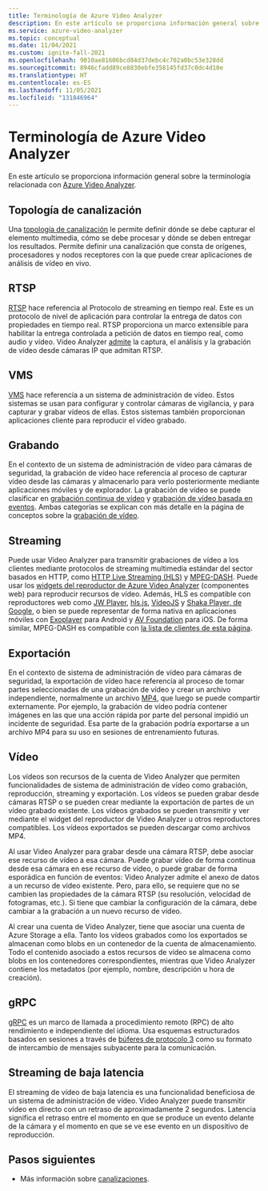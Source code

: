 ```yaml
---
title: Terminología de Azure Video Analyzer
description: En este artículo se proporciona información general sobre la terminología de Azure Video Analyzer.
ms.service: azure-video-analyzer
ms.topic: conceptual
ms.date: 11/04/2021
ms.custom: ignite-fall-2021
ms.openlocfilehash: 9010ae81606bcd84d37debc4c702a0bc53e328dd
ms.sourcegitcommit: 8946cfadd89ce8830ebfe358145fd37c0dc4d10e
ms.translationtype: HT
ms.contentlocale: es-ES
ms.lasthandoff: 11/05/2021
ms.locfileid: "131846964"
---
```

# <a name="azure-video-analyzer-terminology"></a>Terminología de Azure Video Analyzer

En este artículo se proporciona información general sobre la terminología relacionada con [Azure Video Analyzer](overview.md).

## <a name="pipeline-topology"></a>Topología de canalización

Una [topología de canalización](pipeline.md) le permite definir dónde se debe capturar el elemento multimedia, cómo se debe procesar y dónde se deben entregar los resultados. Permite definir una canalización que consta de orígenes, procesadores y nodos receptores con la que puede crear aplicaciones de análisis de vídeo en vivo. 

## <a name="rtsp"></a>RTSP

[RTSP](https://tools.ietf.org/html/rfc2326) hace referencia al Protocolo de streaming en tiempo real. Este es un protocolo de nivel de aplicación para controlar la entrega de datos con propiedades en tiempo real. RTSP proporciona un marco extensible para habilitar la entrega controlada a petición de datos en tiempo real, como audio y vídeo. Video Analyzer [admite](pipeline.md#rtsp-source) la captura, el análisis y la grabación de vídeo desde cámaras IP que admitan RTSP.

## <a name="vms"></a>VMS

[VMS](https://en.wikipedia.org/wiki/Video_management_system) hace referencia a un sistema de administración de vídeo. Estos sistemas se usan para configurar y controlar cámaras de vigilancia, y para capturar y grabar vídeos de ellas. Estos sistemas también proporcionan aplicaciones cliente para reproducir el vídeo grabado.

## <a name="recording"></a>Grabando

En el contexto de un sistema de administración de vídeo para cámaras de seguridad, la grabación de vídeo hace referencia al proceso de capturar vídeo desde las cámaras y almacenarlo para verlo posteriormente mediante aplicaciones móviles y de explorador. La grabación de vídeo se puede clasificar en [grabación continua de vídeo](continuous-video-recording.md) y [grabación de vídeo basada en eventos](event-based-video-recording-concept.md). Ambas categorías se explican con más detalle en la página de conceptos sobre la [grabación de vídeo](video-recording.md).

## <a name="streaming"></a>Streaming

Puede usar Video Analyzer para transmitir grabaciones de vídeo a los clientes mediante protocolos de streaming multimedia estándar del sector basados en HTTP, como [HTTP Live Streaming (HLS)](https://developer.apple.com/streaming/) y [MPEG-DASH](https://dashif.org/about/). Puede usar los [widgets del reproductor de Azure Video Analyzer](https://github.com/Azure/video-analyzer/blob/main/widgets/readme.md) (componentes web) para reproducir recursos de vídeo. Además, HLS es compatible con reproductores web como [JW Player](https://www.jwplayer.com/), [hls.js](https://github.com/video-dev/hls.js/), [VideoJS](https://videojs.com/) y [Shaka Player, de Google](https://github.com/google/shaka-player), o bien se puede representar de forma nativa en aplicaciones móviles con [Exoplayer](https://github.com/google/ExoPlayer) para Android y [AV Foundation](https://developer.apple.com/av-foundation/) para iOS. De forma similar, MPEG-DASH es compatible con [la lista de clientes de esta página](https://dashif.org/tools/clients/).

## <a name="exporting"></a>Exportación

En el contexto de sistema de administración de vídeo para cámaras de seguridad, la exportación de vídeo hace referencia al proceso de tomar partes seleccionadas de una grabación de vídeo y crear un archivo independiente, normalmente un archivo [MP4](https://en.wikipedia.org/wiki/MPEG-4_Part_14), que luego se puede compartir externamente. Por ejemplo, la grabación de vídeo podría contener imágenes en las que una acción rápida por parte del personal impidió un incidente de seguridad. Esa parte de la grabación podría exportarse a un archivo MP4 para su uso en sesiones de entrenamiento futuras.

## <a name="video"></a>Vídeo

Los vídeos son recursos de la cuenta de Video Analyzer que permiten funcionalidades de sistema de administración de vídeo como grabación, reproducción, streaming y exportación. Los vídeos se pueden grabar desde cámaras RTSP o se pueden crear mediante la exportación de partes de un vídeo grabado existente. Los vídeos grabados se pueden transmitir y ver mediante el widget del reproductor de Video Analyzer u otros reproductores compatibles. Los vídeos exportados se pueden descargar como archivos MP4.

Al usar Video Analyzer para grabar desde una cámara RTSP, debe asociar ese recurso de vídeo a esa cámara. Puede grabar vídeo de forma continua desde esa cámara en ese recurso de vídeo, o puede grabar de forma esporádica en función de eventos: Video Analyzer admite el anexo de datos a un recurso de vídeo existente. Pero, para ello, se requiere que no se cambien las propiedades de la cámara RTSP (su resolución, velocidad de fotogramas, etc.). Si tiene que cambiar la configuración de la cámara, debe cambiar a la grabación a un nuevo recurso de vídeo.

Al crear una cuenta de Video Analyzer, tiene que asociar una cuenta de Azure Storage a ella. Tanto los vídeos grabados como los exportados se almacenan como blobs en un contenedor de la cuenta de almacenamiento. Todo el contenido asociado a estos recursos de vídeo se almacena como blobs en los contenedores correspondientes, mientras que Video Analyzer contiene los metadatos (por ejemplo, nombre, descripción u hora de creación).

## <a name="grpc"></a>gRPC

[gRPC](https://grpc.io/docs/guides/) es un marco de llamada a procedimiento remoto (RPC) de alto rendimiento e independiente del idioma. Usa esquemas estructurados basados en sesiones a través de [búferes de protocolo 3](https://developers.google.com/protocol-buffers/docs/proto3) como su formato de intercambio de mensajes subyacente para la comunicación.

## <a name="low-latency-streaming"></a>Streaming de baja latencia

El streaming de vídeo de baja latencia es una funcionalidad beneficiosa de un sistema de administración de vídeo. Video Analyzer puede transmitir vídeo en directo con un retraso de aproximadamente 2 segundos. Latencia significa el retraso entre el momento en que se produce un evento delante de la cámara y el momento en que se ve ese evento en un dispositivo de reproducción.

## <a name="next-steps"></a>Pasos siguientes

- Más información sobre [canalizaciones](pipeline.md).
